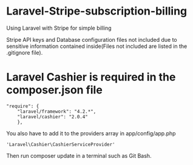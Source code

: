 Laravel-Stripe-subscription-billing
===================================

Using Laravel with Stripe for simple billing

Stripe API keys and Database configuration files not included due to sensitive information contained inside(Files not included are listed in the .gitignore file).

Laravel Cashier is required in the composer.json file
======================================================

```
"require": {
	"laravel/framework": "4.2.*",
	"laravel/cashier": "2.0.4"
	},
```

You also have to add it to the providers array in app/config/app.php 

```
'Laravel\Cashier\CashierServiceProvider'
```

Then run composer update in a terminal such as Git Bash.